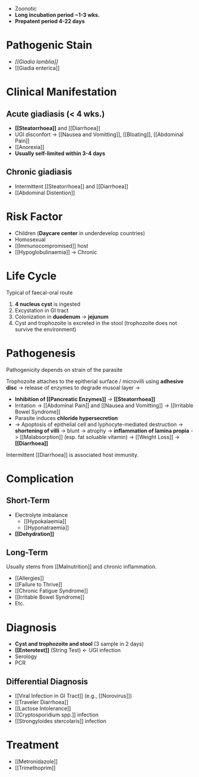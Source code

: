 - Zoonotic 
- **Long incubation period ~1-3 wks.**
- **Prepatent period 4-22 days**

# Pathogenic Stain
- *[[Giadia lamblia]]*
- [[Giadia enterica]]

# Clinical Manifestation
## Acute giadiasis (< 4 wks.)
- **[[Steatorrhoea]]** and [[Diarrhoea]]
- UGI disconfort -> [[Nausea and Vomitting]], [[Bloating]], [[Abdominal Pain]]
- [[Anorexia]]
- **Usually self-limited within 3-4 days**

## Chronic giadiasis
- Intermittent [[Steatorrhoea]] and [[Diarrhoea]]
- [[Abdominal Distention]]

# Risk Factor
- Children (**Daycare center** in underdevelop countries) 
- Homosexual
- [[Immunocompromised]] host
- [[Hypoglobulinaemia]] -> Chronic

# Life Cycle
Typical of faecal-oral route
1. **4 nucleus cyst** is ingested
2. Excystation in GI tract
3. Colonization in **duodenum** -> **jejunum**
4. Cyst and trophozoite is excreted in the stool (trophozoite does not survive the environment) 

# Pathogenesis
Pathogenicity depends on strain of the parasite

Trophozoite attaches to the epitherial surface / microvilli using **adhesive disc** -> release of enzymes to degrade musoal layer ->
- **Inhibition of [[Pancreatic Enzymes]]** -> **[[Steatorrhoea]]**
- Irritation -> [[Abdominal Pain]] and [[Nausea and Vomitting]] -> [[Irritable Bowel Syndrome]]
- Parasite induces **chloride hypersecretion**
- -> Apoptosis of epithelial cell and lyphocyte-mediated destruction -> **shortening of villi** -> blunt -> atrophy -> **inflammation of lamina propia** 
-> [[Malabsorption]] (esp. fat soluable vitamin) -> [[Weight Loss]] -> **[[Diarrhoea]]**

Intermittent [[Diarrhoea]] is associated host immunity.

# Complication
## Short-Term
- Electrolyte imbalance
	- [[Hypokalaemia]]
	- [[Hyponatraemia]]
- **[[Dehydration]]**

## Long-Term
Usually stems from [[Malnutrition]] and chronic inflammation.
- [[Allergies]]
- [[Failure to Thrive]]
- [[Chronic Fatigue Syndrome]]
- [[Irritable Bowel Syndrome]]
- Etc.

# Diagnosis
- **Cyst and trophozoite and stool** (3 sample in 2 days)
- **[[Enterotest]]** (String Test) <- UGI infection
- Serology
- PCR

## Differential Diagnosis
- [[Viral Infection in GI Tract]] (e.g., [[Norovirus]])
- [[Traveler Diarrhoea]]
- [[Lactose Intolerance]]
- [[Cryptosporidium spp.]] infection
- [[Strongyloides stercolaris]] infection

# Treatment
- [[Metronidazole]]
- [[Trimethoprim]]















